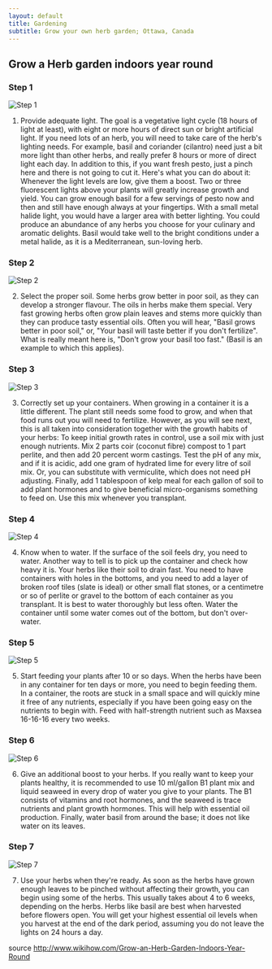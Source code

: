 ```yaml
---
layout: default
title: Gardening
subtitle: Grow your own herb garden; Ottawa, Canada
---
```



## Grow a Herb garden indoors year round

### Step 1

![Step 1](http://www.wikihow.com/images/e/ed/Grow-an-Herb-Garden-Indoors-Year-Round-Step-1.jpg)

1. Provide adequate light. The goal is a vegetative light cycle (18 hours of light at least), with eight or more hours of direct sun or bright artificial light. If you need lots of an herb, you will need to take care of the herb's lighting needs. For example, basil and coriander (cilantro) need just a bit more light than other herbs, and really prefer 8 hours or more of direct light each day. In addition to this, if you want fresh pesto, just a pinch here and there is not going to cut it. Here's what you can do about it:
Whenever the light levels are low, give them a boost. Two or three fluorescent lights above your plants will greatly increase growth and yield. You can grow enough basil for a few servings of pesto now and then and still have enough always at your fingertips.
With a small metal halide light, you would have a larger area with better lighting. You could produce an abundance of any herbs you choose for your culinary and aromatic delights. Basil would take well to the bright conditions under a metal halide, as it is a Mediterranean, sun-loving herb.

### Step 2

![Step 2](http://www.wikihow.com/images/1/17/Grow-an-Herb-Garden-Indoors-Year-Round-Step-2.jpg)

2. Select the proper soil. Some herbs grow better in poor soil, as they can develop a stronger flavour. The oils in herbs make them special. Very fast growing herbs often grow plain leaves and stems more quickly than they can produce tasty essential oils. Often you will hear, "Basil grows better in poor soil," or, "Your basil will taste better if you don't fertilize". What is really meant here is, "Don't grow your basil too fast." (Basil is an example to which this applies).

### Step 3

![Step 3](http://www.wikihow.com/images/4/45/Grow-an-Herb-Garden-Indoors-Year-Round-Step-3.jpg)

3. Correctly set up your containers. When growing in a container it is a little different. The plant still needs some food to grow, and when that food runs out you will need to fertilize. However, as you will see next, this is all taken into consideration together with the growth habits of your herbs:
To keep initial growth rates in control, use a soil mix with just enough nutrients. Mix 2 parts coir (coconut fibre) compost to 1 part perlite, and then add 20 percent worm castings. Test the pH of any mix, and if it is acidic, add one gram of hydrated lime for every litre of soil mix. Or, you can substitute with vermiculite, which does not need pH adjusting. Finally, add 1 tablespoon of kelp meal for each gallon of soil to add plant hormones and to give beneficial micro-organisms something to feed on. Use this mix whenever you transplant.

### Step 4

![Step 4](http://www.wikihow.com/images/1/17/Grow-an-Herb-Garden-Indoors-Year-Round-Step-4.jpg)

4. Know when to water. If the surface of the soil feels dry, you need to water. Another way to tell is to pick up the container and check how heavy it is. Your herbs like their soil to drain fast. You need to have containers with holes in the bottoms, and you need to add a layer of broken roof tiles (slate is ideal) or other small flat stones, or a centimetre or so of perlite or gravel to the bottom of each container as you transplant. It is best to water thoroughly but less often. Water the container until some water comes out of the bottom, but don't over-water.

### Step 5

![Step 5](http://www.wikihow.com/images/2/26/Grow-an-Herb-Garden-Indoors-Year-Round-Step-5.jpg)

5. Start feeding your plants after 10 or so days. When the herbs have been in any container for ten days or more, you need to begin feeding them. In a container, the roots are stuck in a small space and will quickly mine it free of any nutrients, especially if you have been going easy on the nutrients to begin with. Feed with half-strength nutrient such as Maxsea 16-16-16 every two weeks.

### Step 6

![Step 6](http://www.wikihow.com/images/5/58/Grow-an-Herb-Garden-Indoors-Year-Round-Step-6.jpg)

6. Give an additional boost to your herbs. If you really want to keep your plants healthy, it is recommended to use 10 ml/gallon B1 plant mix and liquid seaweed in every drop of water you give to your plants. The B1 consists of vitamins and root hormones, and the seaweed is trace nutrients and plant growth hormones. This will help with essential oil production. Finally, water basil from around the base; it does not like water on its leaves.

### Step 7

![Step 7](http://www.wikihow.com/images/1/1b/Grow-an-Herb-Garden-Indoors-Year-Round-Step-7.jpg)

7. Use your herbs when they're ready. As soon as the herbs have grown enough leaves to be pinched without affecting their growth, you can begin using some of the herbs. This usually takes about 4 to 6 weeks, depending on the herbs. Herbs like basil are best when harvested before flowers open. You will get your highest essential oil levels when you harvest at the end of the dark period, assuming you do not leave the lights on 24 hours a day.

source http://www.wikihow.com/Grow-an-Herb-Garden-Indoors-Year-Round



























